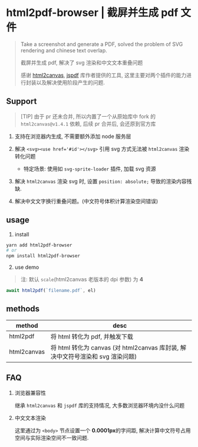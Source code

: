 # html2pdf-browser | 截屏并生成 pdf 文件

> Take a screenshot and generate a PDF, solved the problem of SVG rendering and chinese text overlap.
>
> 截屏并生成 pdf, 解决了 svg 渲染和中文文本重叠问题
>
> 感谢 [html2canvas](https://www.npmjs.com/package/html2canvas), [jspdf](https://www.npmjs.com/package/jspdf) 库作者提供的工具, 这里主要对两个插件的能力进行封装以及解决使用阶段产生的问题.

## Support

> [TIP] 由于 pr 还未合并, 所以内置了一个从原始库中 fork 的 `html2canvas@v1.4.1` 依赖, 后续 pr 合并后, 会还原到官方库

1. 支持在浏览器内生成, 不需要额外添加 node 服务层
2. 解决 `<svg><use href='#id'></svg>` 引用 svg 方式无法被 `html2canvas` 渲染转化问题

    - 特定场景: 使用如 `svg-sprite-loader` 插件, 加载 svg 资源

3. 解决 `html2canvas` 渲染 svg 时, 设置 `position: absolute;` 导致的渲染内容残缺.
4. 解决中文文字换行重叠问题。(中文符号体积计算渲染空间错误)

## usage

1. install

```bash
yarn add html2pdf-browser
# or
npm install html2pdf-browser
```

2. use demo

> 注: 默认 `scale`(html2canvas 老版本的 dpi 参数) 为 **4**

```typescript
await html2pdf(`filename.pdf`, el)
```

## methods

| method      | desc                                                                           |
| ----------- | ------------------------------------------------------------------------------ |
| html2pdf    | 将 html 转化为 pdf, 并触发下载                                                 |
| html2canvas | 将 html 转化为 canvas (对 html2canvas 库封装, 解决中文符号渲染和 svg 渲染问题) |

## FAQ

1. 浏览器兼容性

    继承 `html2canvas` 和 `jspdf` 库的支持情况, 大多数浏览器环境内没什么问题

2. 中文文本渲染

    这里通过为 `<body>` 节点设置一个 **0.0001px**的字间距, 解决计算中文符号占用空间与实际渲染空间不一致问题.
